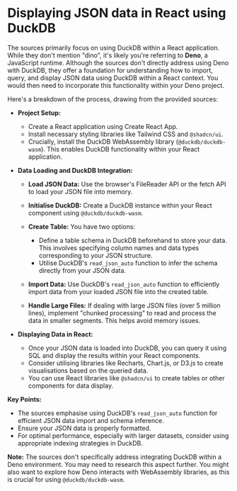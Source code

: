 # Displaying JSON data in React using DuckDB



The sources primarily focus on using DuckDB within a React application. While they don't mention "dino", it's likely you're referring to **Deno**, a JavaScript runtime. Although the sources don't directly address using Deno with DuckDB, they offer a foundation for understanding how to import, query, and display JSON data using DuckDB within a React context. You would then need to incorporate this functionality within your Deno project.

Here's a breakdown of the process, drawing from the provided sources:

- **Project Setup:**

  - Create a React application using Create React App.
  - Install necessary styling libraries like Tailwind CSS and `@shadcn/ui`.
  - Crucially, install the DuckDB WebAssembly library (`@duckdb/duckdb-wasm`). This enables DuckDB functionality within your React application.

- **Data Loading and DuckDB Integration:**

  - **Load JSON Data:** Use the browser's FileReader API or the fetch API to load your JSON file into memory.

  - **Initialise DuckDB:** Create a DuckDB instance within your React component using `@duckdb/duckdb-wasm`.

  - **Create Table:** You have two options:

    - Define a table schema in DuckDB beforehand to store your data. This involves specifying column names and data types corresponding to your JSON structure.
    - Utilise DuckDB's `read_json_auto` function to infer the schema directly from your JSON data.

  - **Import Data:** Use DuckDB's `read_json_auto` function to efficiently import data from your loaded JSON file into the created table.

  - **Handle Large Files:** If dealing with large JSON files (over 5 million lines), implement "chunked processing" to read and process the data in smaller segments. This helps avoid memory issues.

- **Displaying Data in React:**

  - Once your JSON data is loaded into DuckDB, you can query it using SQL and display the results within your React components.
  - Consider utilising libraries like Recharts, Chart.js, or D3.js to create visualisations based on the queried data.
  - You can use React libraries like `@shadcn/ui` to create tables or other components for data display.

**Key Points:**

- The sources emphasise using DuckDB's `read_json_auto` function for efficient JSON data import and schema inference.
- Ensure your JSON data is properly formatted.
- For optimal performance, especially with larger datasets, consider using appropriate indexing strategies in DuckDB.

**Note:** The sources don't specifically address integrating DuckDB within a Deno environment. You may need to research this aspect further. You might also want to explore how Deno interacts with WebAssembly libraries, as this is crucial for using `@duckdb/duckdb-wasm`.

